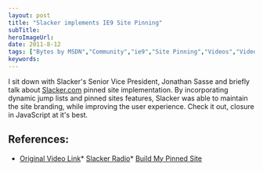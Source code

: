 ```yaml
---
layout: post 
title: "Slacker implements IE9 Site Pinning"
subTitle: 
heroImageUrl: 
date: 2011-8-12
tags: ["Bytes by MSDN","Community","ie9","Site Pinning","Videos","Videos"]
keywords: 
---
```


I sit down with Slacker's Senior Vice President, Jonathan Sasse and briefly talk about [Slacker.com](http://slacker.com) pinned site implementation. By incorporating dynamic jump lists and pinned sites features, Slacker was able to maintain the site branding, while improving the user experience. Check it out, closure in JavaScript at it's best.
  > <script src="default.aspx?type=VideoPlayer&video=http%3A%2F%2Fcontent2.catalog.video.msn.com%2Fe2%2Fds%2F4ab233e4-81ad-4bb4-85c8-4909b64abaf0.wmv&thumb=http%3A%2F%2Fcontent3.catalog.video.msn.com%2Fe2%2Fds%2F8212aeb5-3ab2-4094-ab51-38152f5f6173.jpg&title=&width=400&height=400" type="text/javascript"></script>  

## References:

*   [Original Video Link](http://msdn.microsoft.com/en-us/hh362054.aspx)*   [Slacker Radio](http://www.slacker.com/)*   [Build My Pinned Site](http://buildmypinnedsite.com)